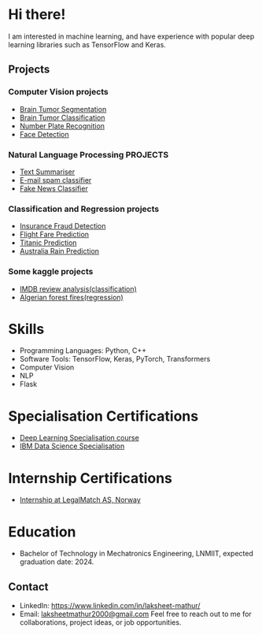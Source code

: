 # Hi there! 
I am interested in machine learning, and have experience with popular deep learning libraries such as TensorFlow and Keras.

## Projects
### Computer Vision projects
- [Brain Tumor Segmentation](https://github.com/Lak2k1/Brain-Tumor-Segmentation)
- [Brain Tumor Classification](https://github.com/Lak2k1/Brain-Tumor-Classification-using-Deep-Learning)
- [Number Plate Recognition](https://github.com/Lak2k1/Number-plate-recognition)
- [Face Detection](https://github.com/Lak2k1/Face-Detection)

### Natural Language Processing PROJECTS
- [Text Summariser](https://github.com/Lak2k1/Text-Summarizer)
- [E-mail spam classifier](https://github.com/Lak2k1/E-Mail-spam-classifier)
- [Fake News Classifier](https://github.com/Lak2k1/Fake-News-Classifier)

### Classification and Regression projects
- [Insurance Fraud Detection](https://github.com/Lak2k1/Insurance-Fraud-Detection)
- [Flight Fare Prediction](https://github.com/Lak2k1/Flight-Fare-Prediction)
- [Titanic Prediction](https://github.com/Lak2k1/Titanic-Prediction)
- [Australia Rain Prediction](https://github.com/Lak2k1/Austrailia-Rain-Prediction)

### Some kaggle projects 
- [IMDB review analysis(classification)](https://www.kaggle.com/code/laksheetmathur/transformers-positional-encoding)
- [Algerian forest fires(regression)](https://www.kaggle.com/code/laksheetmathur/algerian-forest-fires/notebook)

# Skills
- Programming Languages: Python, C++
- Software Tools: TensorFlow, Keras, PyTorch, Transformers
- Computer Vision
- NLP
- Flask

# Specialisation Certifications
- [Deep Learning Specialisation course](https://www.coursera.org/account/accomplishments/specialization/certificate/E5U2ERKDFH4P)
- [IBM Data Science Specialisation](https://www.coursera.org/account/accomplishments/specialization/certificate/3VHUZXEE2EP4)

# Internship Certifications
- [Internship at LegalMatch AS, Norway](https://drive.google.com/file/d/1juXwcnQszIre5NLcEStsvlH2WXF1198k/view)


# Education
* Bachelor of Technology in Mechatronics Engineering, LNMIIT, expected graduation date: 2024.
## Contact
* LinkedIn: https://www.linkedin.com/in/laksheet-mathur/
* Email: laksheetmathur2000@gmail.com
Feel free to reach out to me for collaborations, project ideas, or job opportunities.
